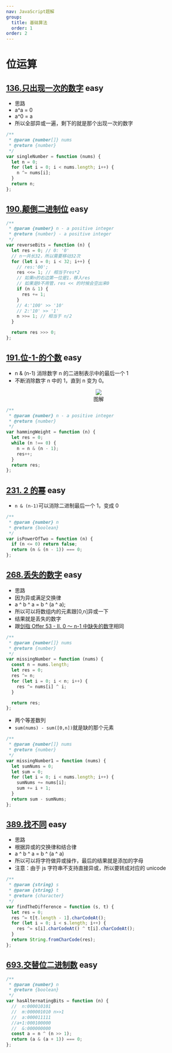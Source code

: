 ```yaml
---
nav: JavaScript题解
group:
  title: 基础算法
  order: 1
order: 2
---
```


# 位运算

## [136.只出现一次的数字](https://leetcode.cn/problems/single-number/) <Badge type="success">easy</Badge>

- 思路
- a^a = 0
- a^0 = a
- 所以全部异或一遍，剩下的就是那个出现一次的数字

```js
/**
 * @param {number[]} nums
 * @return {number}
 */
var singleNumber = function (nums) {
  let n = 0;
  for (let i = 0; i < nums.length; i++) {
    n ^= nums[i];
  }
  return n;
};
```

## [190.颠倒二进制位](https://leetcode.cn/problems/reverse-bits/) <Badge type="success">easy</Badge>

```js
/**
 * @param {number} n - a positive integer
 * @return {number} - a positive integer
 */
var reverseBits = function (n) {
  let res = 0; // 0: '0'
  // n一共长32，所以需要移动32次
  for (let i = 0; i < 32; i++) {
    // res:'00';
    res <<= 1; // 相当于res*2
    // 如果n的右边第一位是1，移入res
    // 如果是0不用管，res << 的时候会空出来0
    if (n & 1) {
      res += 1;
    }
    // 4:'100' >> '10'
    // 2:'10' >> '1'
    n >>= 1; // 相当于 n/2
  }

  return res >>> 0;
};
```

## [191.位-1-的个数](https://leetcode.cn/problems/number-of-1-bits/) <Badge type="success">easy</Badge>

- n & (n-1) 消除数字 n 的二进制表示中的最后一个 1
- 不断消除数字 n 中的 1，直到 n 变为 0。

<div align=center>
  <img src="https://cdn.jsdelivr.net/gh/gaoxiaoduan/picGoImg@main/images/202210251640239.png" style="max-width:100%" />
  <div align=center>图解</div>
</div>

```js
/**
 * @param {number} n - a positive integer
 * @return {number}
 */
var hammingWeight = function (n) {
  let res = 0;
  while (n !== 0) {
    n = n & (n - 1);
    res++;
  }
  return res;
};
```

## [231. 2 的幂](https://leetcode.cn/problems/power-of-two/) <Badge type="success">easy</Badge>

- `n & (n-1)`可以消除二进制最后一个 1，变成 0

```js
/**
 * @param {number} n
 * @return {boolean}
 */
var isPowerOfTwo = function (n) {
  if (n <= 0) return false;
  return (n & (n - 1)) === 0;
};
```

## [268.丢失的数字](https://leetcode.cn/problems/missing-number/) <Badge type="success">easy</Badge>

- 思路
- 因为异或满足交换律
- a ^ b ^ a = b ^ (a ^ a);
- 所以可以将数组内的元素跟[0,n]异或一下
- 结果就是丢失的数字
- 跟[剑指 Offer 53 - II. 0 ～ n-1 中缺失的数字](/js-logs/sword-point-offer#剑指-offer-53---ii-0n-1中缺失的数字)相同

```js
/**
 * @param {number[]} nums
 * @return {number}
 */
var missingNumber = function (nums) {
  const n = nums.length;
  let res = 0;
  res ^= n;
  for (let i = 0; i < n; i++) {
    res ^= nums[i] ^ i;
  }

  return res;
};
```

- 两个等差数列
- `sum(nums) - sum([0,n])`就是缺的那个元素

```js
/**
 * @param {number[]} nums
 * @return {number}
 */
var missingNumber1 = function (nums) {
  let sumNums = 0;
  let sum = 0;
  for (let i = 0; i < nums.length; i++) {
    sumNums += nums[i];
    sum += i + 1;
  }
  return sum - sumNums;
};
```

## [389.找不同](https://leetcode.cn/problems/find-the-difference/) <Badge type="success">easy</Badge>

- 思路
- 根据异或的交换律和结合律
- a ^ b ^ a = b ^ (a ^ a)
- 所以可以将字符做异或操作，最后的结果就是添加的字母
- 注意：由于 js 字符串不支持直接异或，所以要转成对应的 unicode

```js
/**
 * @param {string} s
 * @param {string} t
 * @return {character}
 */
var findTheDifference = function (s, t) {
  let res = 0;
  res ^= t[t.length - 1].charCodeAt();
  for (let i = 0; i < s.length; i++) {
    res ^= s[i].charCodeAt() ^ t[i].charCodeAt();
  }
  return String.fromCharCode(res);
};
```

## [693.交替位二进制数](https://leetcode.cn/problems/binary-number-with-alternating-bits/) <Badge type="success">easy</Badge>

```js
/**
 * @param {number} n
 * @return {boolean}
 */
var hasAlternatingBits = function (n) {
  //  n:000010101
  //  m:000001010 n>>1
  //  a:000011111
  //a+1:000100000
  //  &:000000000
  const a = n ^ (n >> 1);
  return (a & (a + 1)) === 0;
};
```
